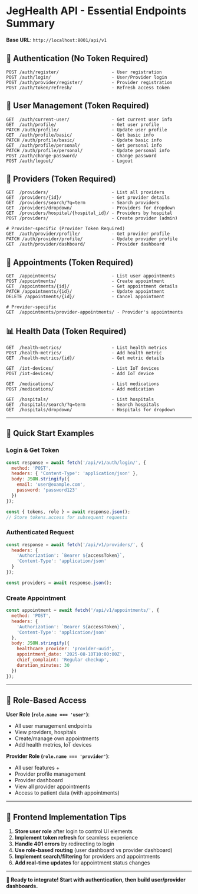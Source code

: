 # JegHealth API - Essential Endpoints Summary

**Base URL**: `http://localhost:8001/api/v1`

## 🔐 Authentication (No Token Required)
```
POST /auth/register/                    - User registration
POST /auth/login/                       - User/Provider login
POST /auth/provider/register/           - Provider registration
POST /auth/token/refresh/               - Refresh access token
```

## 👤 User Management (Token Required)
```
GET  /auth/current-user/                - Get current user info
GET  /auth/profile/                     - Get user profile
PATCH /auth/profile/                    - Update user profile
GET  /auth/profile/basic/               - Get basic info
PATCH /auth/profile/basic/              - Update basic info
GET  /auth/profile/personal/            - Get personal info
PATCH /auth/profile/personal/           - Update personal info
POST /auth/change-password/             - Change password
POST /auth/logout/                      - Logout
```

## 🏥 Providers (Token Required)
```
GET  /providers/                        - List all providers
GET  /providers/{id}/                   - Get provider details
GET  /providers/search/?q=term          - Search providers
GET  /providers/dropdown/               - Providers for dropdown
GET  /providers/hospital/{hospital_id}/ - Providers by hospital
POST /providers/                        - Create provider (admin)

# Provider-specific (Provider Token Required)
GET  /auth/provider/profile/            - Get provider profile
PATCH /auth/provider/profile/           - Update provider profile
GET  /auth/provider/dashboard/          - Provider dashboard
```

## 📅 Appointments (Token Required)
```
GET  /appointments/                     - List user appointments
POST /appointments/                     - Create appointment
GET  /appointments/{id}/                - Get appointment details
PATCH /appointments/{id}/               - Update appointment
DELETE /appointments/{id}/              - Cancel appointment

# Provider-specific
GET  /appointments/provider-appointments/ - Provider's appointments
```

## 📊 Health Data (Token Required)
```
GET  /health-metrics/                   - List health metrics
POST /health-metrics/                   - Add health metric
GET  /health-metrics/{id}/              - Get metric details

GET  /iot-devices/                      - List IoT devices
POST /iot-devices/                      - Add IoT device

GET  /medications/                      - List medications
POST /medications/                      - Add medication

GET  /hospitals/                        - List hospitals
GET  /hospitals/search/?q=term          - Search hospitals
GET  /hospitals/dropdown/               - Hospitals for dropdown
```

---

## 🚀 Quick Start Examples

### Login & Get Token
```javascript
const response = await fetch('/api/v1/auth/login/', {
  method: 'POST',
  headers: { 'Content-Type': 'application/json' },
  body: JSON.stringify({
    email: 'user@example.com',
    password: 'password123'
  })
});

const { tokens, role } = await response.json();
// Store tokens.access for subsequent requests
```

### Authenticated Request
```javascript
const response = await fetch('/api/v1/providers/', {
  headers: {
    'Authorization': `Bearer ${accessToken}`,
    'Content-Type': 'application/json'
  }
});

const providers = await response.json();
```

### Create Appointment
```javascript
const appointment = await fetch('/api/v1/appointments/', {
  method: 'POST',
  headers: {
    'Authorization': `Bearer ${accessToken}`,
    'Content-Type': 'application/json'
  },
  body: JSON.stringify({
    healthcare_provider: 'provider-uuid',
    appointment_date: '2025-08-10T10:00:00Z',
    chief_complaint: 'Regular checkup',
    duration_minutes: 30
  })
});
```

---

## 📱 Role-Based Access

**User Role (`role.name === 'user'`)**:
- All user management endpoints
- View providers, hospitals
- Create/manage own appointments
- Add health metrics, IoT devices

**Provider Role (`role.name === 'provider'`)**:
- All user features +
- Provider profile management
- Provider dashboard
- View all provider appointments
- Access to patient data (with appointments)

---

## 🔧 Frontend Implementation Tips

1. **Store user role** after login to control UI elements
2. **Implement token refresh** for seamless experience
3. **Handle 401 errors** by redirecting to login
4. **Use role-based routing** (user dashboard vs provider dashboard)
5. **Implement search/filtering** for providers and appointments
6. **Add real-time updates** for appointment status changes

---

**🎯 Ready to integrate! Start with authentication, then build user/provider dashboards.**
